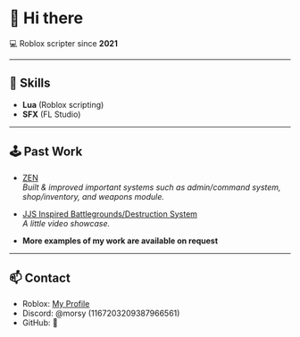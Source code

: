 # 👋 Hi there

💻 Roblox scripter since **2021**

---

## 🔧 Skills
- **Lua** (Roblox scripting)
- **SFX** (FL Studio)

---

## 🕹️ Past Work

-  [ZEN](https://www.roblox.com/games/15926000656/ZEN)  
  *Built & improved important systems such as admin/command system, shop/inventory, and weapons module.*

-  [JJS Inspired Battlegrounds/Destruction System](https://streamable.com/fo6gzl)  
  *A little video showcase.*

- **More examples of my work are available on request**

---

## 📫 Contact
- Roblox: [My Profile](https://www.roblox.com/users/2808002853/profile)
- Discord: @morsy (1167203209387966561)
- GitHub: 👻 



<!--
**MorsyWorsy/MorsyWorsy** is a ✨ _special_ ✨ repository because its `README.md` (this file) appears on your GitHub profile.

Here are some ideas to get you started:

- 🔭 I’m currently working on ...
- 🌱 I’m currently learning ...
- 👯 I’m looking to collaborate on ...
- 🤔 I’m looking for help with ...
- 💬 Ask me about ...
- 📫 How to reach me: ...
- 😄 Pronouns: ...
- ⚡ Fun fact: ...
-->

